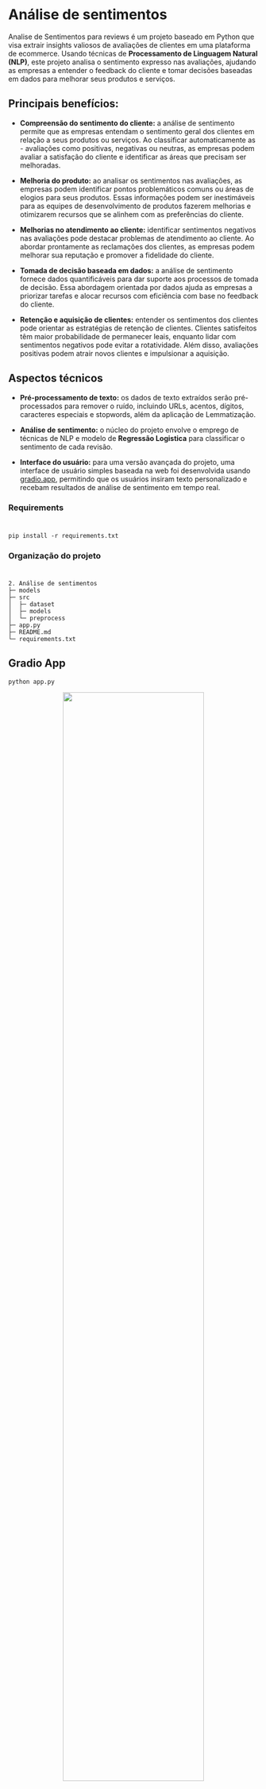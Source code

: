 # Análise de sentimentos 
Analise de Sentimentos para reviews é um projeto baseado em Python que visa extrair insights valiosos de avaliações de clientes em uma plataforma de ecommerce. Usando técnicas de **Processamento de Linguagem Natural (NLP)**, este projeto analisa o sentimento expresso nas avaliações, ajudando as empresas a entender o feedback do cliente e tomar decisões baseadas em dados para melhorar seus produtos e serviços.

## Principais benefícios:

- **Compreensão do sentimento do cliente:** a análise de sentimento permite que as empresas entendam o sentimento geral dos clientes em relação a seus produtos ou serviços. Ao classificar automaticamente as - avaliações como positivas, negativas ou neutras, as empresas podem avaliar a satisfação do cliente e identificar as áreas que precisam ser melhoradas.

- **Melhoria do produto:** ao analisar os sentimentos nas avaliações, as empresas podem identificar pontos problemáticos comuns ou áreas de elogios para seus produtos. Essas informações podem ser inestimáveis para as equipes de desenvolvimento de produtos fazerem melhorias e otimizarem recursos que se alinhem com as preferências do cliente.

- **Melhorias no atendimento ao cliente:** identificar sentimentos negativos nas avaliações pode destacar problemas de atendimento ao cliente. Ao abordar prontamente as reclamações dos clientes, as empresas podem melhorar sua reputação e promover a fidelidade do cliente.

- **Tomada de decisão baseada em dados:** a análise de sentimento fornece dados quantificáveis para dar suporte aos processos de tomada de decisão. Essa abordagem orientada por dados ajuda as empresas a priorizar tarefas e alocar recursos com eficiência com base no feedback do cliente.

- **Retenção e aquisição de clientes:** entender os sentimentos dos clientes pode orientar as estratégias de retenção de clientes. Clientes satisfeitos têm maior probabilidade de permanecer leais, enquanto lidar com sentimentos negativos pode evitar a rotatividade. Além disso, avaliações positivas podem atrair novos clientes e impulsionar a aquisição.

## Aspectos técnicos
- **Pré-processamento de texto:** os dados de texto extraídos serão pré-processados para remover o ruído, incluindo URLs, acentos, dígitos, caracteres especiais e stopwords, além da aplicação de Lemmatização.

- **Análise de sentimento:** o núcleo do projeto envolve o emprego de técnicas de NLP e modelo de **Regressão Logistica** para classificar o sentimento de cada revisão.

- **Interface do usuário:** para uma versão avançada do projeto, uma interface de usuário simples baseada na web foi desenvolvida usando [gradio.app](https://www.gradio.app/), permitindo que os usuários insiram texto personalizado e recebam resultados de análise de sentimento em tempo real.

### Requirements
#

```
pip install -r requirements.txt
```

### Organização do projeto
#
```
2. Análise de sentimentos
├─ models
├─ src
│  ├─ dataset
│  ├─ models
│  └─ preprocess
├─ app.py
├─ README.md
└─ requirements.txt
```

## Gradio App
```
python app.py
```

<p align="center">
  <img src="https://github.com/pedrohrafael/brazilian-ecommerce/assets/59976208/e4e27444-97a2-49d8-8bfa-d9febd3926cc" style="width:75% ;align:center"/>
<p/>

